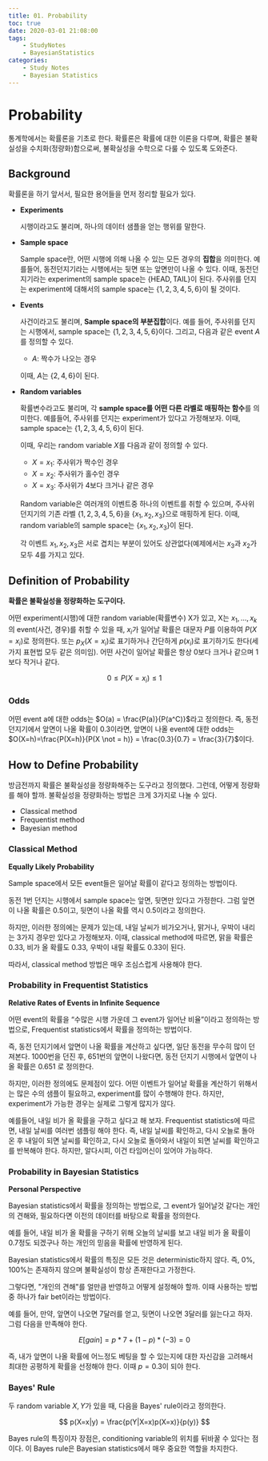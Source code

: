 ```yaml
---
title: 01. Probability
toc: true
date: 2020-03-01 21:08:00
tags:
	- StudyNotes
	- BayesianStatistics
categories:
	- Study Notes
	- Bayesian Statistics
---
```



# Probability



통계학에서는 확률론을 기초로 한다. 확률론은 확률에 대한 이론을 다루며, 확률은 불확실성을 수치화(정량화)함으로써, 불확실성을 수학으로 다룰 수 있도록 도와준다.



## Background

확률론을 하기 앞서서, 필요한 용어들을 먼저 정리할 필요가 있다.

- **Experiments**

  시행이라고도 불리며, 하나의 데이터 샘플을 얻는 행위를 말한다.

- **Sample space**

  Sample space란, 어떤 시행에 의해 나올 수 있는 모든 경우의 **집합**을 의미한다. 예를들어, 동전던지기라는 시행에서는 뒷면 또는 앞면만이 나올 수 있다. 이때, 동전던지기라는 experiment의 sample space는 $\{\text{HEAD}, \text{TAIL}\}$이 된다. 주사위를 던지는 experiment에 대해서의 sample space는 $\{1, 2, 3, 4, 5, 6\}$이 될 것이다.

- **Events**

  사건이라고도 불리며, **Sample space의 부분집합**이다. 예를 들어, 주사위를 던지는 시행에서, sample space는 $\{1, 2, 3, 4, 5, 6\}$이다. 그리고, 다음과 같은 event $A$를 정의할 수 있다.

  - $A$: 짝수가 나오는 경우

  이때, $A$는 $\{2, 4, 6\}$이 된다.

- **Random variables**

  확률변수라고도 불리며, 각 **sample space를 어떤 다른 라벨로 매핑하는 함수**를 의미한다. 예를들어, 주사위를 던지는 experiment가 있다고 가정해보자. 이때, sample space는 $\{1, 2, 3, 4, 5, 6\}$이 된다.

  이때, 우리는 random variable $X$를 다음과 같이 정의할 수 있다.

  - $X = x_1$: 주사위가 짝수인 경우
  - $X=x_2$: 주사위가 홀수인 경우
  - $X=x_3$: 주사위가 4보다 크거나 같은 경우

  Random variable은 여러개의 이벤트중 하나의 이벤트를 취할 수 있으며, 주사위 던지기의 기존 라벨 $\{1, 2, 3, 4, 5, 6\}$을 $\{x_1, x_2, x_3\}$으로 매핑하게 된다. 이때, random variable의 sample space는 $\{x_1, x_2, x_3\}$이 된다.

  각 이벤트 $x_1, x_2, x_3$은 서로 겹치는 부분이 있어도 상관없다(예제에서는 $x_3$과 $x_2$가 모두 4를 가지고 있다.



## Definition of Probability

**확률은 불확실성을 정량화하는 도구이다.**

어떤 experiment(시행)에 대한 random variable(확률변수) X가 있고, X는 $x_1,...,x_k$의 event(사건, 경우)를 취할 수 있을 때, $x_i$가 일어날 확률은 대문자 $P$를 이용하여 $P(X=x_i)$로 정의한다. 또는 $p_X(X=x_i)$로 표기하거나 간단하게 $p(x_i)$로 표기하기도 한다(세 가지 표현법 모두 같은 의미임). 어떤 사건이 일어날 확률은 항상 0보다 크거나 같으며 1보다 작거나 같다.

$$
0 \leq P(X=x_i) \leq 1
$$




### Odds

어떤 event a에 대한 odds는 $O(a) = \frac{P(a)}{P(a^C)}$라고 정의한다. 즉, 동전던지기에서 앞면이 나올 확률이 0.3이라면, 앞면이 나올 event에 대한 odds는 $O(X=h)=\frac{P(X=h)}{P(X \not = h)} = \frac{0.3}{0.7} = \frac{3}{7}$이다.



## How to Define Probability

방금전까지 확률은 불확실성을 정량화해주는 도구라고 정의했다. 그런데, 어떻게 정량화를 해야 할까. 불확실성을 정량화하는 방법은 크게 3가지로 나눌 수 있다.

- Classical method
- Frequentist method
- Bayesian method



### Classical Method

**Equally Likely Probability**

Sample space에서 모든 event들은 일어날 확률이 같다고 정의하는 방법이다.

동전 1번 던지는 시행에서 sample space는 앞면, 뒷면만 있다고 가정한다. 그럼 앞면이 나올 확률은 0.5이고, 뒷면이 나올 확률 역시 0.5이라고 정의한다.

하지만, 이러한 정의에는 문제가 있는데, 내일 날씨가 비가오거나, 맑거나, 우박이 내리는 3가지 경우만 있다고 가정해보자. 이때, classical method에 따르면, 맑을 확률은 0.33, 비가 올 확률도 0.33, 우박이 내릴 확률도 0.33이 된다.

따라서, classical method 방법은 매우 조심스럽게 사용해야 한다.



### Probability in Frequentist Statistics

**Relative Rates of Events in Infinite Sequence**

어떤 event의 확률을 “수많은 시행 가운데 그 event가 일어난 비율”이라고 정의하는 방법으로, Frequentist statistics에서 확률을 정의하는 방법이다.

즉, 동전 던지기에서 앞면이 나올 확률을 계산하고 싶다면, 일단 동전을 무수히 많이 던져본다. 1000번을 던진 후, 651번의 앞면이 나왔다면, 동전 던지기 시행에서 앞면이 나올 확률은 0.651 로 정의한다.

하지만, 이러한 정의에도 문제점이 있다. 어떤 이벤트가 일어날 확률을 계산하기 위해서는 많은 수의 샘플이  필요하고, experiment를 많이 수행해야 한다. 하지만, experiment가 가능한 경우는 실제로 그렇게 많지가 않다.

예를들어, 내일 비가 올 확률을 구하고 싶다고 해 보자. Frequentist statistics에 따르면, 내일 날씨를 여러번 샘플링 해야 한다. 즉, 내일 날씨를 확인하고, 다시 오늘로 돌아온 후 내일이 되면 날씨를 확인하고, 다시 오늘로 돌아와서 내일이 되면 날씨를 확인하고를 반복해야 한다. 하지만, 알다시피, 이건 타임머신이 있어야 가능하다.



### Probability in Bayesian Statistics

**Personal Perspective**

Bayesian statistics에서 확률을 정의하는 방법으로, 그 event가 일어날것 같다는 개인의 견해와, 필요하다면 이전의 데이터를 바탕으로 확률을 정의한다.

예를 들어, 내일 비가 올 확률을 구하기 위해 오늘의 날씨를 보고 내일 비가 올 확률이 0.7정도 되겠구나 하는 개인의 믿음을 확률에 반영하게 된다.

Bayesian statistics에서 확률의 특징은 모든 것은 deterministic하지 않다. 즉, 0%, 100%는 존재하지 않으며 불확실성이 항상 존재한다고 가정한다.

그렇다면, "개인의 견해"를 얼만큼 반영하고 어떻게 설정해야 할까. 이때 사용하는 방법 중 하나가 fair bet이라는 방법이다.

예를 들어, 만약, 앞면이 나오면 7달러를 얻고, 뒷면이 나오면 3달러를 잃는다고 하자. 그럼 다음을 만족해야 한다. 

$$
E[gain] = p * 7 + (1 − p) * ( − 3) = 0
$$

즉, 내가 앞면이 나올 확률에 어느정도 베팅을 할 수 있는지에 대한 자신감을 고려해서 최대한 공평하게 확률을 선정해야 한다. 이때 $p = 0.3$이 되야 한다.



### Bayes' Rule

두 random variable $X,Y$가 있을 때, 다음을 Bayes' rule이라고 정의한다.

$$
p(X=x|y) = \frac{p(Y|X=x)p(X=x)}{p(y)}
$$

Bayes rule의 특징이자 장점은, conditioning variable의 위치를 뒤바꿀 수 있다는 점이다. 이 Bayes rule은 Bayesian statistics에서 매우 중요한 역할을 차지한다.